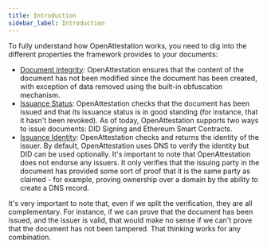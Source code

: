 ```yaml
---
title: Introduction
sidebar_label: Introduction
---
```


To fully understand how OpenAttestation works, you need to dig into the different properties the framework provides to your documents:

- [Document integrity](/docs/how-does-it-work/document-integrity): OpenAttestation ensures that the content of the document has not been modified since the document has been created, with exception of data removed using the built-in obfuscation mechanism.
- [Issuance Status](/docs/how-does-it-work/issuance-status): OpenAttestation checks that the document has been issued and that its issuance status is in good standing (for instance, that it hasn't been revoked). As of today, OpenAttestation supports two ways to issue documents: DID Signing and Ethereum Smart Contracts.
- [Issuance Identity](/docs/how-does-it-work/issuance-identity): OpenAttestation checks and returns the identity of the issuer. By default, OpenAttestation uses DNS to verify the identity but DID can be used optionally. It's important to note that OpenAttestation does not endorse any issuers. It only verifies that the issuing party in the document has provided some sort of proof that it is the same party as claimed - for example, proving ownership over a domain by the ability to create a DNS record.

It's very important to note that, even if we split the verification, they are all complementary. For instance, if we can prove that the document has been issued, and the issuer is valid, that would make no sense if we can't prove that the document has not been tampered. That thinking works for any combination.
